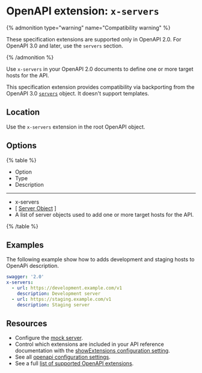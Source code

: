 # OpenAPI extension: `x-servers`

{% admonition type="warning" name="Compatibility warning" %}

These specification extensions are supported only in OpenAPI 2.0.
For OpenAPI 3.0 and later, use the `servers` section.

{% /admonition %}

Use `x-servers` in your OpenAPI 2.0 documents to define one or more target hosts for the API.

This specification extension provides compatibility via backporting from the OpenAPI 3.0 [`servers`](https://github.com/OAI/OpenAPI-Specification/blob/main/versions/3.0.0.md#serverObject) object. It doesn't support templates.

## Location

Use the `x-servers` extension in the root OpenAPI object.

## Options

{% table %}

* Option
* Type
* Description

---

* x-servers
* [ [Server Object](https://github.com/OAI/OpenAPI-Specification/blob/main/versions/3.0.0.md#serverObject) ]
* A list of server objects used to add one or more target hosts for the API.

{% /table %}

## Examples

The following example show how to adds development and staging hosts to OpenAPi description.

```yaml
swagger: '2.0'
x-servers:
  - url: https://development.example.com/v1
    description: Development server
  - url: https://staging.example.com/v1
    description: Staging server
```

## Resources

- Configure the [mock server](../../../config/mock-server.md).
- Control which extensions are included in your API reference documentation with the [showExtensions configuration setting](../../../config/openapi/show-extensions.md).
- See all [openapi configuration settings](../../../config/openapi/index.md).
- See a full [list of supported OpenAPI extensions](./index.md).

